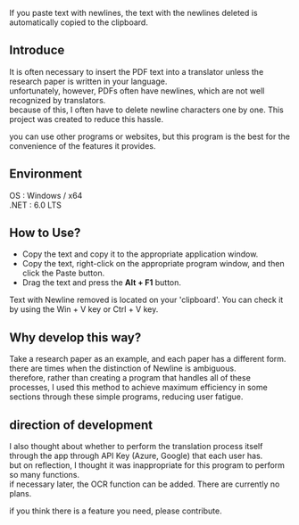If you paste text with newlines, the text with the newlines deleted is automatically copied to the clipboard.

## Introduce
It is often necessary to insert the PDF text into a translator unless the research paper is written in your language.  
unfortunately, however, PDFs often have newlines, which are not well recognized by translators.  
because of this, I often have to delete newline characters one by one. This project was created to reduce this hassle.

you can use other programs or websites, but this program is the best for the convenience of the features it provides.

## Environment
OS : Windows / x64  
.NET : 6.0 LTS

## How to Use?
* Copy the text and copy it to the appropriate application window.  
* Copy the text, right-click on the appropriate program window, and then click the Paste button.  
* Drag the text and press the **Alt + F1** button.

Text with Newline removed is located on your 'clipboard'. You can check it by using the Win + V key or Ctrl + V key.

## Why develop this way?
Take a research paper as an example, and each paper has a different form. there are times when the distinction of Newline is ambiguous.  
therefore, rather than creating a program that handles all of these processes, I used this method to achieve maximum efficiency in some sections through these simple programs, reducing user fatigue.

## direction of development
I also thought about whether to perform the translation process itself through the app through API Key (Azure, Google) that each user has.  
but on reflection, I thought it was inappropriate for this program to perform so many functions.  
if necessary later, the OCR function can be added. There are currently no plans.

if you think there is a feature you need, please contribute.
